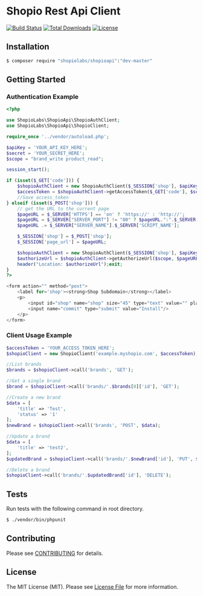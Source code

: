 # Shopio Rest Api Client

[![Build Status](https://travis-ci.org/ShopioLabs/shopioapi.svg?branch=master)](https://travis-ci.org/ShopioLabs/shopioapi)
[![Total Downloads](https://poser.pugx.org/shopiolabs/shopioapi/downloads)](https://packagist.org/packages/shopiolabs/shopioapi)
[![License](https://poser.pugx.org/shopiolabs/shopioapi/license)](https://packagist.org/packages/shopiolabs/shopioapi)

## Installation
```bash
$ composer require "shopiolabs/shopioapi":"dev-master"
```

## Getting Started

### Authentication Example
```php
<?php

use ShopioLabs\ShopioApi\ShopioAuthClient;
use ShopioLabs\ShopioApi\ShopioClient;

require_once '../vendor/autoload.php';

$apiKey = 'YOUR_API_KEY_HERE';
$secret = 'YOUR_SECRET_HERE';
$scope = "brand_write product_read";

session_start();

if (isset($_GET['code'])) {
    $shopioAuthClient = new ShopioAuthClient($_SESSION['shop'], $apiKey, $secret, ShopioClient::PROTOCOL_HTTP);
    $accessToken = $shopioAuthClient->getAccessToken($_GET['code'], $scope, $_SESSION['page_url']);
    //Save access_token
} elseif (isset($_POST['shop'])) {
    // get the URL to the current page
    $pageURL = $_SERVER['HTTPS'] == 'on' ? 'https://' : 'http://';
    $pageURL = $_SERVER["SERVER_PORT"] != "80" ? $pageURL.":".$_SERVER["SERVER_PORT"] : $pageURL;
    $pageURL .= $_SERVER["SERVER_NAME"].$_SERVER['SCRIPT_NAME'];

    $_SESSION['shop'] = $_POST['shop'];
    $_SESSION['page_url'] = $pageURL;

    $shopioAuthClient = new ShopioAuthClient($_SESSION['shop'], $apiKey, $secret, ShopioClient::PROTOCOL_HTTP);
    $authorizeUrl = $shopioAuthClient->getAuthorizeUrl($scope, $pageURL);
    header("Location: $authorizeUrl");exit;
}
?>

<form action="" method="post">
    <label for='shop'><strong>Shop Subdomain</strong></label>
    <p>
        <input id="shop" name="shop" size="45" type="text" value="" placeholder="example.myshopio.com"/>
        <input name="commit" type="submit" value="Install"/>
    </p>
</form>
```

### Client Usage Example
```php
$accessToken = 'YOUR_ACCESS_TOKEN_HERE';
$shopioClient = new ShopioClient('example.myshopio.com', $accessToken);

//List brands
$brands = $shopioClient->call('brands', 'GET');

//Get a single brand
$brand = $shopioClient->call('brands/'.$brands[0]['id'], 'GET');

//Create a new brand
$data = [
    'title' => 'Test',
    'status' => '1'
];
$newBrand = $shopioClient->call('brands', 'POST', $data);

//Update a brand
$data = [
    'title' => 'test2',
];
$updatedBrand = $shopioClient->call('brands/'.$newBrand['id'], 'PUT', $data);

//Delete a brand
$shopioClient->call('brands/'.$updatedBrand['id'], 'DELETE');
````

## Tests

Run tests with the following command in root directory.

```bash
$ ./vendor/bin/phpunit
```

## Contributing

Please see [CONTRIBUTING](CONTRIBUTING.md) for details.

## License

The MIT License (MIT). Please see [License File](LICENSE) for more information.